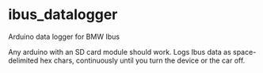# ibus_datalogger
Arduino data logger for BMW Ibus

Any arduino with an SD card module should work. Logs Ibus data as space-delimited hex chars, continuously until you turn the device or the car off.
